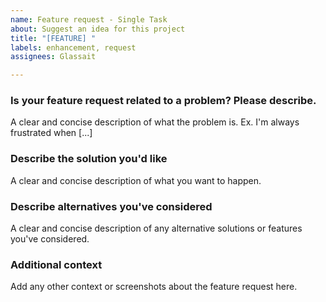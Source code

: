 ```yaml
---
name: Feature request - Single Task
about: Suggest an idea for this project
title: "[FEATURE] "
labels: enhancement, request
assignees: Glassait

---
```


### **Is your feature request related to a problem? Please describe.**
A clear and concise description of what the problem is. Ex. I'm always frustrated when [...]

### **Describe the solution you'd like**
A clear and concise description of what you want to happen.

### **Describe alternatives you've considered**
A clear and concise description of any alternative solutions or features you've considered.

### **Additional context**
Add any other context or screenshots about the feature request here.
